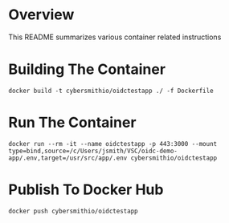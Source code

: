 # Overview

This README summarizes various container related instructions

# Building The Container

```
docker build -t cybersmithio/oidctestapp ./ -f Dockerfile
```

# Run The Container

```
docker run --rm -it --name oidctestapp -p 443:3000 --mount type=bind,source=/c/Users/jsmith/VSC/oidc-demo-app/.env,target=/usr/src/app/.env cybersmithio/oidctestapp
```

# Publish To Docker Hub

```
docker push cybersmithio/oidctestapp
```